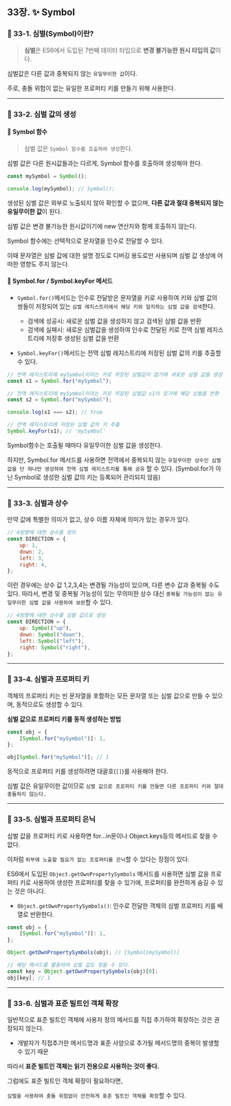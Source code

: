 ## 33장. ✨ Symbol

### 📌 33-1. 심벌(Symbol)이란?

> **심벌**은 ES6에서 도입된 7번째 데이터 타입으로 **변경 불가능한 원시 타입의 값**이다.

심벌값은 다른 값과 중복되지 않는 `유일무이한 값`이다.

주로, 충돌 위험이 없는 유일한 프로퍼티 키를 만들기 위해 사용한다.

---

### 📌 33-2. 심벌 값의 생성

#### 🔎 Symbol 함수

> 심벌 값은 `Symbol 함수를 호출하여 생성`한다.

심벌 값은 다른 원시값들과는 다르게, Symbol 함수를 호출하여 생성해야 한다.

```js
const mySymbol = Symbol();

console.log(mySymbol); // Symbol();
```

생성된 심벌 값은 외부로 노출되지 않아 확인할 수 없으며, **다른 값과 절대 중복되지 않는 유일무이한 값**이 된다.

심벌 값은 변경 불가능한 원시값이기에 new 연산자와 함께 호출하지 않는다.

Symbol 함수에는 선택적으로 문자열을 인수로 전달할 수 있다.

이때 문자열은 심벌 값에 대한 설명 정도로 디버깅 용도로만 사용되며 심벌 값 생성에 어떠한 영향도 주지 않는다.

#### 🔎 Symbol.for / Symbol.keyFor 메서드

- `Symbol.for()`메서드는 인수로 전달받은 문자열을 키로 사용하여 키와 심벌 값의 쌍들이 저장되어 있는 `심벌 레지스트리에서 해당 키와 일치하는 심벌 값을 검색`한다.

  - 검색에 성공시: 새로운 심벌 값을 생성하지 않고 검색된 심벌 값을 반환
  - 검색에 실패시: 새로운 심벌값을 생성하여 인수로 전달된 키로 전역 심벌 레지스트리에 저장후 생성된 심벌 값을 반환

- `Symbol.keyFor()`메서드는 전역 심벌 레지스트리에 저장된 심벌 값의 키를 추출할 수 있다.

```js
// 전역 레지스트리에 mySymbol이라는 키로 저장된 심벌값이 없기에 새로운 심벌 값을 생성
const s1 = Symbol.for("mySymbol");

// 전역 레지스트리에 mySymbol이라는 키로 저장된 심벌값 s1이 있기에 해당 심벌을 반환
const s2 = Symbol.for("mySymbol");

console.log(s1 === s2); // true

// 전역 레지스트리에 저장된 심벌 값의 키 추출
Symbol.keyFor(s1); // 'mySymbol'
```

Symbol함수는 호출될 때마다 유일무이한 심벌 값을 생성한다.

하지만, Symbol.for 메서드를 사용하면 전역에서 중복되지 않는 `유일무이한 상수인 심벌 값을 단 하나만 생성하여 전역 심벌 레지스트리를 통해 공유` 할 수 있다.
(Symbol.for가 아닌 Symbol로 생성한 심벌 값의 키는 등록되어 관리되지 않음)

---

### 📌 33-3. 심벌과 상수

만약 값에 특별한 의미가 없고, 상수 이름 자체에 의미가 있는 경우가 있다.

```js
// 4방향에 대한 상수를 정의
const DIRECTION = {
	up: 1,
	down: 2,
	left: 3,
	right: 4,
};
```

이런 경우에는 상수 값 1,2,3,4는 변경될 가능성이 있으며, 다른 변수 값과 중복될 수도 있다.
따라서, 변경 및 중복될 가능성이 있는 무의미한 상수 대신 `중복될 가능성이 없는 유일무이한 심벌 값을 사용하여 보완`할 수 있다.

```js
// 4방향에 대한 상수를 심벌 값으로 생성
const DIRECTION = {
	up: Symbol("up"),
	down: Symbol("down"),
	left: Symbol("left"),
	right: Symbol("right"),
};
```

---

### 📌 33-4. 심벌과 프로퍼티 키

객체의 프로퍼티 키는 빈 문자열을 포함하는 모든 문자열 또는 심벌 값으로 만들 수 있으며, 동적으로도 생성할 수 있다.

**심벌 값으로 프로퍼티 키를 동적 생성하는 방법**

```js
const obj = {
	[Symbol.for("mySymbol")]: 1,
};

obj[Symbol.for("mySymbol")]; // 1
```

동적으로 프로퍼티 키를 생성하려면 대괄호(`[]`)를 사용해야 한다.

심벌 값은 유일무이한 값이므로 `심벌 값으로 프로퍼티 키를 만들면 다른 프로퍼티 키와 절대 충돌하지 않는다.`

---

### 📌 33-5. 심벌과 프로퍼티 은닉

심벌 값을 프로퍼티 키로 사용하면 for...in문이나 Object.keys등의 메서드로 찾을 수 없다.

이처럼 `외부에 노출할 필요가 없는 프로퍼티를 은닉`할 수 있다는 장점이 있다.

ES6에서 도입된 `Object.getOwnPropertySymbols` 메서드를 사용하면 심벌 값을 프로퍼티 키로 사용하여 생성한 프로퍼티를 찾을 수 있기에, 프로퍼티를 완전하게 숨길 수 있는 것은 아니다.

- `Object.getOwnPropertySymbols()`: 인수로 전달한 객체의 심벌 프로퍼티 키를 배열로 반환한다.

```js
const obj = {
	[Symbol.for("mySymbol")]: 1,
};

Object.getOwnPropertySymbols(obj); // [Symbol(mySymbol)]

// 해당 메서드를 활용하여 심벌 값도 찾을 수 있다.
const key = Object.getOwnPropertySymbols(obj)[0];
obj[key]; // 1
```

---

### 📌 33-6. 심벌과 표준 빌트인 객체 확장

일반적으로 표준 빌트인 객체에 사용자 정의 메서드를 직접 추가하여 확장하는 것은 권장되지 않는다.

- 개발자가 직접추가한 메서드명과 표준 사양으로 추가될 메서드명의 중복이 발생할 수 있기 때문

따라서 **표준 빌트인 객체는 읽기 전용으로 사용하는 것이 좋다.**

그럼에도 표준 빌트인 객체 확장이 필요하다면,

`심벌을 사용하여 충돌 위험없이 안전하게 표준 빌트인 객체를 확장`할 수 있다.
